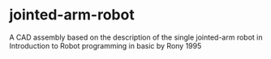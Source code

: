 # jointed-arm-robot
A CAD assembly based on the description of the single jointed-arm robot in Introduction to Robot programming in basic by Rony 1995
